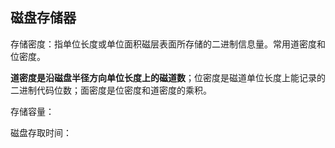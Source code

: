## 磁盘存储器
存储密度：指单位长度或单位面积磁层表面所存储的二进制信息量。常用道密度和位密度。

**道密度是沿磁盘半径方向单位长度上的磁道数**；位密度是磁道单位长度上能记录的二进制代码位数；面密度是位密度和道密度的乘积。 

存储容量：

磁盘存取时间：


